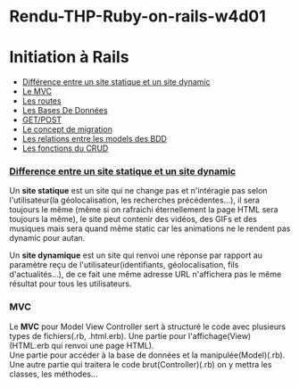 
# Rendu-THP-Ruby-on-rails-w4d01

<h1>Initiation à Rails</h1>

<ul>
	<li><a href="https://github.com/sebbai/Rendu-THP-Ruby-on-rails-w4d01/new/master?readme=1#site-statique-et-site-dynamic"> Différence entre un site statique et un site dynamic</a></li>
	<li><a href="https://github.com/sebbai/Rendu-THP-Ruby-on-rails-w4d01/new/master?readme=1">Le MVC</a></li>
	<li><a href="https://github.com/sebbai/Rendu-THP-Ruby-on-rails-w4d01/new/master?readme=1">Les routes</a></li>
	<li><a href="https://github.com/sebbai/Rendu-THP-Ruby-on-rails-w4d01/new/master?readme=1">Les Bases De Données</a></li>
	<li><a href="https://github.com/sebbai/Rendu-THP-Ruby-on-rails-w4d01/new/master?readme=1">GET/POST</a></li>
	<li><a href="https://github.com/sebbai/Rendu-THP-Ruby-on-rails-w4d01/new/master?readme=1">Le concept de migration</a></li>
	<li><a href="https://github.com/sebbai/Rendu-THP-Ruby-on-rails-w4d01/new/master?readme=1">Les relations entre les models des BDD</a></li>
	<li><a href="https://github.com/sebbai/Rendu-THP-Ruby-on-rails-w4d01/new/master?readme=1">Les fonctions du CRUD</a></li>
</ul>
<h3><a href="#site-statique-et-site-dynamic">Difference entre un site statique et un site dynamic</a></h3>
<p>Un <strong>site statique</strong> est un site qui ne change pas et n'intéragie pas selon l'utilisateur(la géolocalisation, les recherches précédentes...), il sera toujours le même (même si on rafraichi éternellement la page HTML sera toujours la même), le site peut contenir des vidéos, des GIFs et des musiques mais sera quand même static car les animations ne le  rendent pas dynamic pour autan.</p>
<p>Un <strong>site dynamique</strong> est un site qui renvoi une réponse par rapport au paramètre reçu de l'utilisateur(identifiants, géolocalisation, fils d'actualités...), de ce fait une même adresse URL n'affichera pas le même résultat pour tous les utilisateurs.<br></p>

<h3>MVC</h3>
<p>Le <strong>MVC</strong> pour Model View Controller sert à structuré le code avec plusieurs types de fichiers(.rb, .html.erb). Une partie pour l'affichage(View)(HTML.erb qui renvoi une page HTML).<br>Une partie pour accéder à la base de données et la manipulée(Model)(.rb).<br>
Une autre partie qui traitera le code brut(Controller)(.rb) on y mettra les classes, les méthodes...<br></p>
